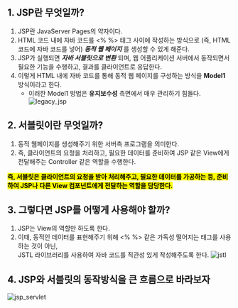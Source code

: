 ## 1. JSP란 무엇일까?
1. JSP란 JavaServer Pages의 약자이다.
2. HTML 코드 내에 자바 코드를 <% %> 태그 사이에 작성하는 방식으로 (즉, HTML 코드에 자바 코드를 넣어) _**동적 웹 페이지**_ 를 생성할 수 있게 해준다.
3. JSP가 실행되면 **_자바 서블릿으로 변환_** 되며, 웹 어플리케이션 서버에서 동작되면서 필요한 기능을 수행하고, 결과를 클라이언트로 응답한다.
4. 이렇게 HTML 내에 자바 코드를 통해 동적 웹 페이지를 구성하는 방식을 **Model1** 방식이라고 한다.
   * 이러한 Model1 방법은 __유지보수성__ 측면에서 매우 관리하기 힘들다.
     ![legacy_jsp](https://github.com/roovies/roovies/assets/119032680/b4912248-3546-441a-9280-3dc745bce39b)

## 2. 서블릿이란 무엇일까?
1. 동적 웹페이지를 생성해주기 위한 서버측 프로그램을 의미한다. 
2. 즉, 클라이언트의 요청을 처리하고, 필요한 데이터를 준비하여 JSP 같은 View에게 전달해주는 Controller 같은 역할을 수행한다.

<b><mark>즉, 서블릿은 클라이언트의 요청을 받아 처리해주고, 필요한 데이터를 가공하는 등, 준비하여 JSP나 다른 View 컴포넌트에게 전달하는 역할을 담당한다.</mark></b>

## 3. 그렇다면 JSP를 어떻게 사용해야 할까?
1. JSP는 View의 역할만 하도록 한다.
2. 이때, 동적인 데이터를 표현해주기 위해 <% %> 같은 가독성 떨어지는 태그를 사용하는 것이 아닌, <br> JSTL 라이브러리를 사용하여 자바 코드를 직관성 있게 작성해주도록 한다.
   ![jstl](https://github.com/roovies/roovies/assets/119032680/464de14f-9c92-428f-80c6-8af9ae3886ca)

## 4. JSP와 서블릿의 동작방식을 큰 흐름으로 바라보자
![jsp_servlet](https://github.com/roovies/roovies/assets/119032680/54aecb0c-d5d2-40b7-9d4e-763a3699cfab)
